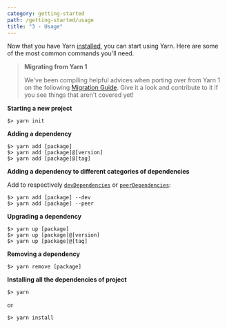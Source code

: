 ```yaml
---
category: getting-started
path: /getting-started/usage
title: "3 - Usage"
---
```


Now that you have Yarn [installed](/getting-started/install), you can start using Yarn. Here are some of the most common commands you'll need.

> **Migrating from Yarn 1**
>
> We've been compiling helpful advices when porting over from Yarn 1 on the following [Migration Guide](/advanced/migration). Give it a look and contribute to it if you see things that aren't covered yet!

**Starting a new project**

```
$> yarn init
```

**Adding a dependency**

```
$> yarn add [package]
$> yarn add [package]@[version]
$> yarn add [package]@[tag]
```

**Adding a dependency to different categories of dependencies**

Add to respectively [`devDependencies`](/configuration/manifest#devDependencies) or [`peerDependencies`](/configuration/manifest#peerDependencies):

```
$> yarn add [package] --dev
$> yarn add [package] --peer
```

**Upgrading a dependency**

```
$> yarn up [package]
$> yarn up [package]@[version]
$> yarn up [package]@[tag]
```

**Removing a dependency**

```
$> yarn remove [package]
```

**Installing all the dependencies of project**

```
$> yarn
```

or

```
$> yarn install
```
